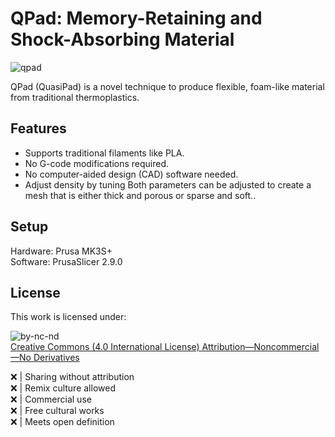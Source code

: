 # QPad: Memory-Retaining and Shock-Absorbing Material

![qpad](https://github.com/user-attachments/assets/e4f88aed-153f-4dd2-89a6-c84c5de44826)

QPad (QuasiPad) is a novel technique to produce flexible, foam-like material from traditional thermoplastics.

## Features
* Supports traditional filaments like PLA.
* No G-code modifications required.
* No computer-aided design (CAD) software needed.
* Adjust density by tuning Both parameters can be adjusted to create a mesh that is either thick and porous or sparse and soft..

## Setup
Hardware: Prusa MK3S+\
Software: PrusaSlicer 2.9.0

## License
This work is licensed under:

![by-nc-nd](https://github.com/user-attachments/assets/d1ca6af3-62a9-464c-b333-8fee5f0ab3f4)\
[Creative Commons (4.0 International License) Attribution—Noncommercial—No Derivatives](http://creativecommons.org/licenses/by-nc-nd/4.0/)

:x: | Sharing without attribution\
:x: | Remix culture allowed\
:x: | Commercial use\
:x: | Free cultural works\
:x: | Meets open definition
